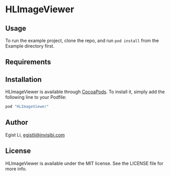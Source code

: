 # HLImageViewer

## Usage

To run the example project, clone the repo, and run `pod install` from the Example directory first.

## Requirements

## Installation

HLImageViewer is available through [CocoaPods](http://cocoapods.org). To install
it, simply add the following line to your Podfile:

```ruby
pod "HLImageViewer"
```

## Author

Egist Li, egistli@invisibi.com

## License

HLImageViewer is available under the MIT license. See the LICENSE file for more info.
